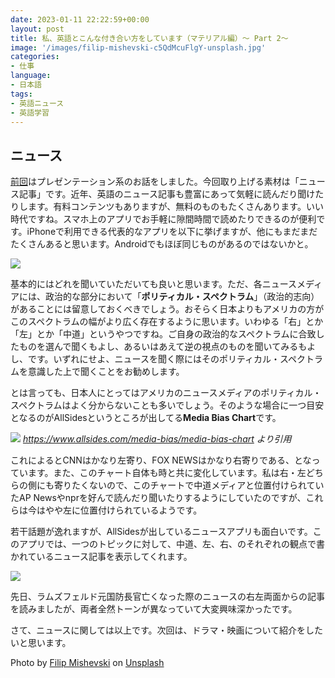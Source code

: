 ```yaml
---
date: 2023-01-11 22:22:59+00:00
layout: post
title: 私、英語とこんな付き合い方をしています（マテリアル編）〜 Part 2〜
image: '/images/filip-mishevski-c5QdMcuFlgY-unsplash.jpg'
categories:
- 仕事
language:
- 日本語
tags:
- 英語ニュース
- 英語学習
---
```


## ニュース


[前回](https://blog.shin.do/2023/01/how-i-work-with-english-with-materials-part1/)はプレゼンテーション系のお話をしました。今回取り上げる素材は「ニュース記事」です。近年、英語のニュース記事も豊富にあって気軽に読んだり聞けたりします。有料コンテンツもありますが、無料のものもたくさんあります。いい時代ですね。スマホ上のアプリでお手軽に隙間時間で読めたりできるのが便利です。iPhoneで利用できる代表的なアプリを以下に挙げますが、他にもまだまだたくさんあると思います。Androidでもほぼ同じものがあるのではないかと。

![]({{site.baseurl}}/images/News-Apps-473x1024.png)

基本的にはどれを聞いていただいても良いと思います。ただ、各ニュースメディアには、政治的な部分において「**ポリティカル・スペクトラム**」（政治的志向）があることには留意しておくべきでしょう。おそらく日本よりもアメリカの方がこのスペクトラムの幅がより広く存在するように思います。いわゆる「右」とか「左」とか「中道」というやつですね。ご自身の政治的なスペクトラムに合致したものを選んで聞くもよし、あるいはあえて逆の視点のものを聞いてみるもよし、です。いずれにせよ、ニュースを聞く際にはそのポリティカル・スペクトラムを意識した上で聞くことをお勧めします。

とは言っても、日本人にとってはアメリカのニュースメディアのポリティカル・スペクトラムはよく分からないことも多いでしょう。そのような場合に一つ目安となるのがAllSidesというところが出してる**Media Bias Chart**です。

![]({{site.baseurl}}/images/AllSidesMediaBiasChart-Version7.1-906x1024.jpg)
*https://www.allsides.com/media-bias/media-bias-chart より引用*

これによるとCNNはかなり左寄り、FOX NEWSはかなり右寄りである、となっています。また、このチャート自体も時と共に変化しています。私は右・左どちらの側にも寄りたくないので、このチャートで中道メディアと位置付けられていたAP Newsやnprを好んで読んだり聞いたりするようにしていたのですが、これらは今はやや左に位置付けられているようです。

若干話題が逸れますが、AllSidesが出しているニュースアプリも面白いです。このアプリでは、一つのトピックに対して、中道、左、右、のそれぞれの観点で書かれているニュース記事を表示してくれます。

![]({{site.baseurl}}/images/AllSidesApps-473x1024.png)

先日、ラムズフェルド元国防長官亡くなった際のニュースの右左両面からの記事を読みましたが、両者全然トーンが異なっていて大変興味深かったです。

さて、ニュースに関しては以上です。次回は、ドラマ・映画について紹介をしたいと思います。

Photo by [Filip Mishevski](https://unsplash.com/ja/@filipthedesigner?utm_source=unsplash&utm_medium=referral&utm_content=creditCopyText) on [Unsplash](https://unsplash.com/s/photos/news?utm_source=unsplash&utm_medium=referral&utm_content=creditCopyText)
